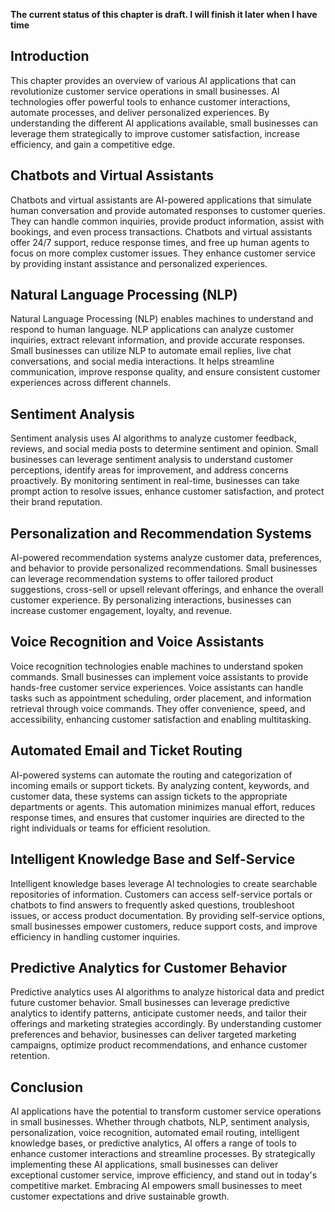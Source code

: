 **The current status of this chapter is draft. I will finish it later when I have time**

Introduction
------------

This chapter provides an overview of various AI applications that can revolutionize customer service operations in small businesses. AI technologies offer powerful tools to enhance customer interactions, automate processes, and deliver personalized experiences. By understanding the different AI applications available, small businesses can leverage them strategically to improve customer satisfaction, increase efficiency, and gain a competitive edge.

Chatbots and Virtual Assistants
-------------------------------

Chatbots and virtual assistants are AI-powered applications that simulate human conversation and provide automated responses to customer queries. They can handle common inquiries, provide product information, assist with bookings, and even process transactions. Chatbots and virtual assistants offer 24/7 support, reduce response times, and free up human agents to focus on more complex customer issues. They enhance customer service by providing instant assistance and personalized experiences.

Natural Language Processing (NLP)
---------------------------------

Natural Language Processing (NLP) enables machines to understand and respond to human language. NLP applications can analyze customer inquiries, extract relevant information, and provide accurate responses. Small businesses can utilize NLP to automate email replies, live chat conversations, and social media interactions. It helps streamline communication, improve response quality, and ensure consistent customer experiences across different channels.

Sentiment Analysis
------------------

Sentiment analysis uses AI algorithms to analyze customer feedback, reviews, and social media posts to determine sentiment and opinion. Small businesses can leverage sentiment analysis to understand customer perceptions, identify areas for improvement, and address concerns proactively. By monitoring sentiment in real-time, businesses can take prompt action to resolve issues, enhance customer satisfaction, and protect their brand reputation.

Personalization and Recommendation Systems
------------------------------------------

AI-powered recommendation systems analyze customer data, preferences, and behavior to provide personalized recommendations. Small businesses can leverage recommendation systems to offer tailored product suggestions, cross-sell or upsell relevant offerings, and enhance the overall customer experience. By personalizing interactions, businesses can increase customer engagement, loyalty, and revenue.

Voice Recognition and Voice Assistants
--------------------------------------

Voice recognition technologies enable machines to understand spoken commands. Small businesses can implement voice assistants to provide hands-free customer service experiences. Voice assistants can handle tasks such as appointment scheduling, order placement, and information retrieval through voice commands. They offer convenience, speed, and accessibility, enhancing customer satisfaction and enabling multitasking.

Automated Email and Ticket Routing
----------------------------------

AI-powered systems can automate the routing and categorization of incoming emails or support tickets. By analyzing content, keywords, and customer data, these systems can assign tickets to the appropriate departments or agents. This automation minimizes manual effort, reduces response times, and ensures that customer inquiries are directed to the right individuals or teams for efficient resolution.

Intelligent Knowledge Base and Self-Service
-------------------------------------------

Intelligent knowledge bases leverage AI technologies to create searchable repositories of information. Customers can access self-service portals or chatbots to find answers to frequently asked questions, troubleshoot issues, or access product documentation. By providing self-service options, small businesses empower customers, reduce support costs, and improve efficiency in handling customer inquiries.

Predictive Analytics for Customer Behavior
------------------------------------------

Predictive analytics uses AI algorithms to analyze historical data and predict future customer behavior. Small businesses can leverage predictive analytics to identify patterns, anticipate customer needs, and tailor their offerings and marketing strategies accordingly. By understanding customer preferences and behavior, businesses can deliver targeted marketing campaigns, optimize product recommendations, and enhance customer retention.

Conclusion
----------

AI applications have the potential to transform customer service operations in small businesses. Whether through chatbots, NLP, sentiment analysis, personalization, voice recognition, automated email routing, intelligent knowledge bases, or predictive analytics, AI offers a range of tools to enhance customer interactions and streamline processes. By strategically implementing these AI applications, small businesses can deliver exceptional customer service, improve efficiency, and stand out in today's competitive market. Embracing AI empowers small businesses to meet customer expectations and drive sustainable growth.
